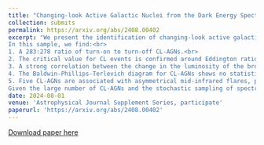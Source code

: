 ```yaml
---
title: "Changing-look Active Galactic Nuclei from the Dark Energy Spectroscopic Instrument. II. Statistical Properties from the First Data Release"
collection: submits
permalink: https://arxiv.org/abs/2408.00402
excerpt: "We present the identification of changing-look active galactic nuclei (CL-AGNs) from the Dark Energy Spectroscopic Instrument First Data Release and Sloan Digital Sky Survey Data Release 16 at z ≤ 0.9. To confirm the CL-AGNs, we utilize spectral flux calibration assessment via an [O III]-based calibration, pseudo-photometry examination, and visual inspection. This rigorous selection process allows us to compile a statistical catalog of 561 CL-AGNs, encompassing 527 $\\text{H}\\beta$, 149 $\\text{H}\\alpha$, and 129 Mg II CL behaviors.<br>
In this sample, we find:<br>
1. A 283:278 ratio of turn-on to turn-off CL-AGNs.<br>
2. The critical value for CL events is confirmed around Eddington ratio ~ 0.01.<br>
3. A strong correlation between the change in the luminosity of the broad emission lines (BEL) and variation in the continuum luminosity, with Mg II and Hβ displaying similar responses during CL phases.<br>
4. The Baldwin-Phillips-Terlevich diagram for CL-AGNs shows no statistically significant difference from the general AGN catalog.<br>
5. Five CL-AGNs are associated with asymmetrical mid-infrared flares, possibly linked to tidal disruption events.<br>
Given the large number of CL-AGNs and the stochastic sampling of spectra, we propose that some CL events are inherently due to typical AGN variability during low accretion rates, particularly for CL events of the singular BEL. Finally, we introduce a Peculiar CL phase, characterized by a gradual decline over decades in the light curve and the complete disappearance of entire BEL in faint spectra, indicative of a real transition in the accretion disk."
date: 2024-08-01
venue: 'Astrophysical Journal Supplement Series, participate'
paperurl: 'https://arxiv.org/abs/2408.00402'
---
```


[Download paper here](https://arxiv.org/pdf/2408.00402)
